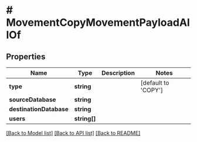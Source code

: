 # # MovementCopyMovementPayloadAllOf

## Properties

Name | Type | Description | Notes
------------ | ------------- | ------------- | -------------
**type** | **string** |  | [default to 'COPY']
**sourceDatabase** | **string** |  | 
**destinationDatabase** | **string** |  | 
**users** | **string[]** |  | 

[[Back to Model list]](../../README.md#documentation-for-models) [[Back to API list]](../../README.md#documentation-for-api-endpoints) [[Back to README]](../../README.md)


